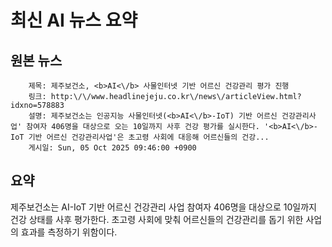# 최신 AI 뉴스 요약

## 원본 뉴스
		제목: 제주보건소, <b>AI<\/b> 사물인터넷 기반 어르신 건강관리 평가 진행
		링크: http:\/\/www.headlinejeju.co.kr\/news\/articleView.html?idxno=578883
		설명: 제주보건소는 인공지능 사물인터넷(<b>AI<\/b>-IoT) 기반 어르신 건강관리사업' 참여자 406명을 대상으로 오는 10일까지 사후 건강 평가를 실시한다. '<b>AI<\/b>-IoT 기반 어르신 건강관리사업'은 초고령 사회에 대응해 어르신들의 건강... 
		게시일: Sun, 05 Oct 2025 09:46:00 +0900


## 요약
제주보건소는 AI-IoT 기반 어르신 건강관리 사업 참여자 406명을 대상으로 10일까지 건강 상태를 사후 평가한다. 초고령 사회에 맞춰 어르신들의 건강관리를 돕기 위한 사업의 효과를 측정하기 위함이다.
